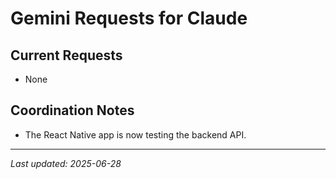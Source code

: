 # Gemini Requests for Claude

## Current Requests
- None

## Coordination Notes
- The React Native app is now testing the backend API.

---
*Last updated: 2025-06-28*
